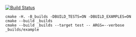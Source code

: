 [![Build Status](https://travis-ci.org/elinagabitova/stack_4.svg?branch=master)](https://travis-ci.org/elinagabitova/stack_4)
```
cmake -H. -B_builds -DBUILD_TESTS=ON -DBUILD_EXAMPLES=ON
cmake --build _builds
cmake --build _builds --target test -- ARGS=--verbose
_builds/example
```
